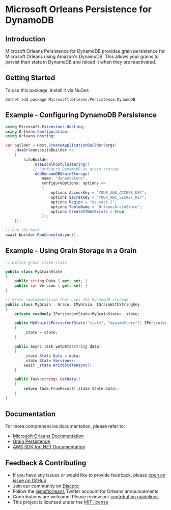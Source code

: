 # Microsoft Orleans Persistence for DynamoDB

## Introduction
Microsoft Orleans Persistence for DynamoDB provides grain persistence for Microsoft Orleans using Amazon's DynamoDB. This allows your grains to persist their state in DynamoDB and reload it when they are reactivated.

## Getting Started
To use this package, install it via NuGet:

```shell
dotnet add package Microsoft.Orleans.Persistence.DynamoDB
```

## Example - Configuring DynamoDB Persistence
```csharp
using Microsoft.Extensions.Hosting;
using Orleans.Configuration;
using Orleans.Hosting;

var builder = Host.CreateApplicationBuilder(args)
    .UseOrleans(siloBuilder =>
    {
        siloBuilder
            .UseLocalhostClustering()
            // Configure DynamoDB as grain storage
            .AddDynamoDBGrainStorage(
                name: "dynamoStore",
                configureOptions: options =>
                {
                    options.AccessKey = "YOUR_AWS_ACCESS_KEY";
                    options.SecretKey = "YOUR_AWS_SECRET_KEY";
                    options.Region = "us-east-1";
                    options.TableName = "OrleansGrainState";
                    options.CreateIfNotExists = true;
                });
    });

// Run the host
await builder.RunConsoleAsync();
```

## Example - Using Grain Storage in a Grain
```csharp
// Define grain state class

public class MyGrainState
{
    public string Data { get; set; }
    public int Version { get; set; }
}

// Grain implementation that uses the DynamoDB storage
public class MyGrain : Grain, IMyGrain, IGrainWithStringKey
{
    private readonly IPersistentState<MyGrainState> _state;

    public MyGrain([PersistentState("state", "dynamoStore")] IPersistentState<MyGrainState> state)
    {
        _state = state;
    }

    public async Task SetData(string data)
    {
        _state.State.Data = data;
        _state.State.Version++;
        await _state.WriteStateAsync();
    }

    public Task<string> GetData()
    {
        return Task.FromResult(_state.State.Data);
    }
}
```

## Documentation
For more comprehensive documentation, please refer to:
- [Microsoft Orleans Documentation](https://learn.microsoft.com/dotnet/orleans/)
- [Grain Persistence](https://learn.microsoft.com/en-us/dotnet/orleans/grains/grain-persistence)
- [AWS SDK for .NET Documentation](https://docs.aws.amazon.com/sdk-for-net/index.html)

## Feedback & Contributing
- If you have any issues or would like to provide feedback, please [open an issue on GitHub](https://github.com/dotnet/orleans/issues)
- Join our community on [Discord](https://aka.ms/orleans-discord)
- Follow the [@msftorleans](https://twitter.com/msftorleans) Twitter account for Orleans announcements
- Contributions are welcome! Please review our [contribution guidelines](https://github.com/dotnet/orleans/blob/main/CONTRIBUTING.md)
- This project is licensed under the [MIT license](https://github.com/dotnet/orleans/blob/main/LICENSE)